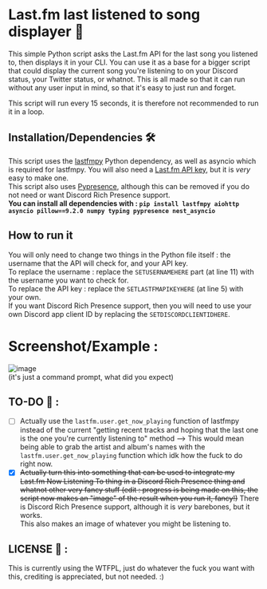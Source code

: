 # Last.fm last listened to song displayer 🎵
This simple Python script asks the Last.fm API for the last song you listened to, then displays it in your CLI. You can use it as a base for a bigger script that could display the current song you're listening to on your Discord status, your Twitter status, or whatnot. This is all made so that it can run without any user input in mind, so that it's easy to just run and forget.

This script will run every 15 seconds, it is therefore not recommended to run it in a loop.

## Installation/Dependencies 🛠
This script uses the <a href="https://github.com/xiaomyer/lastfmpy">lastfmpy</a> Python dependency, as well as asyncio which is required for lastfmpy.
You will also need a <a href="https://www.last.fm/api/account/create">Last.fm API key</a>, but it is *very* easy to make one.
<br>
This script also uses <a href="https://pypi.org/project/pypresence/">Pypresence</a>, although this can be removed if you do not need or want Discord Rich Presence support.
<br>
**You can install all dependencies with : `pip install lastfmpy aiohttp asyncio pillow==9.2.0 numpy typing pypresence nest_asyncio`**
## How to run it
You will only need to change two things in the Python file itself : the username that the API will check for, and your API key.
<br> To replace the username : replace the `SETUSERNAMEHERE` part (at line 11) with the username you want to check for.
<br> To replace the API key : replace the `SETLASTFMAPIKEYHERE` (at line 5) with your own.
<br> If you want Discord Rich Presence support, then you will need to use your own Discord app client ID by replacing the `SETDISCORDCLIENTIDHERE`. 

# Screenshot/Example :
![image](https://user-images.githubusercontent.com/109423445/183299788-0a3f48d8-ef09-45e2-b085-3f6aed871e33.png)
<br>
(it's just a command prompt, what did you expect)

## TO-DO 📌 :
- [ ] Actually use the `lastfm.user.get_now_playing` function of lastfmpy instead of the current "getting recent tracks and hoping that the last one is the one you're currently listening to" method --> This would mean being able to grab the artist and album's names with the `lastfm.user.get_now_playing` function which idk how the fuck to do right now.
- [X] ~~Actually turn this into something that can be used to integrate my Last.fm Now Listening To thing in a Discord Rich Presence thing and whatnot other very fancy stuff (edit : progress is being made on this, the script now makes an "image" of the result when you run it, fancy!)~~ There is Discord Rich Presence support, although it is *very* barebones, but it works. <br> This also makes an image of whatever you might be listening to.

## LICENSE 📜 :
This is currently using the WTFPL, just do whatever the fuck you want with this, crediting is appreciated, but not needed. :)
